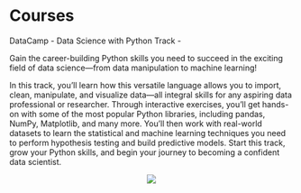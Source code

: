 # Courses
DataCamp - Data Science with Python Track - 

Gain the career-building Python skills you need to succeed in the exciting field of data science—from data manipulation to machine learning!

In this track, you’ll learn how this versatile language allows you to import, clean, manipulate, and visualize data—all integral skills for any aspiring data professional or researcher. 
Through interactive exercises, you’ll get hands-on with some of the most popular Python libraries, including pandas, NumPy, Matplotlib, and many more. 
You’ll then work with real-world datasets to learn the statistical and machine learning techniques you need to perform hypothesis testing and build predictive models. 
Start this track, grow your Python skills, and begin your journey to becoming a confident data scientist.

<center><img src='https://www.pngfind.com/pngs/m/662-6628971_png-datacamp-logo-transparent-png.png' > </center>
